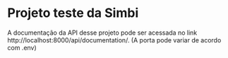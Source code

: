 # Projeto teste da Simbi

A documentação da API desse projeto pode ser acessada no link http://localhost:8000/api/documentation/. (A porta pode variar de acordo com .env)
